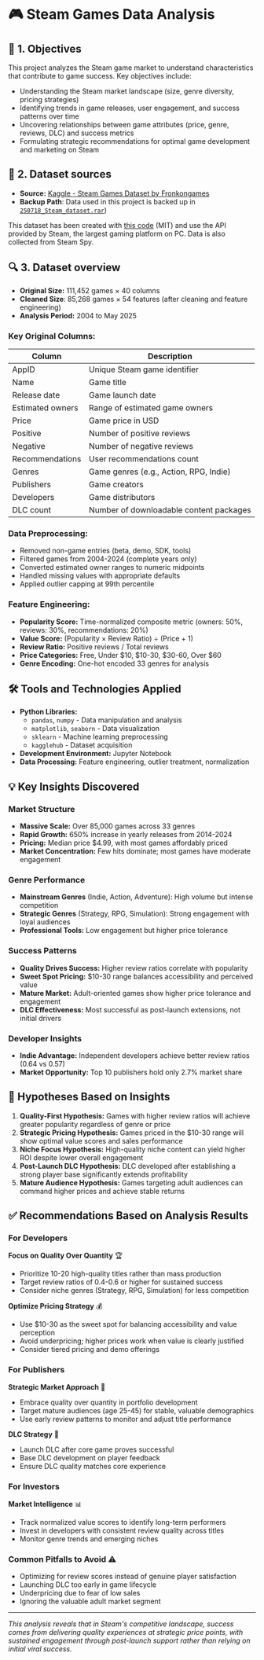 # 🎮 Steam Games Data Analysis

## 🎯 1. Objectives

This project analyzes the Steam game market to understand characteristics that contribute to game success. Key objectives include:

- Understanding the Steam market landscape (size, genre diversity, pricing strategies)
- Identifying trends in game releases, user engagement, and success patterns over time
- Uncovering relationships between game attributes (price, genre, reviews, DLC) and success metrics
- Formulating strategic recommendations for optimal game development and marketing on Steam

## 📂 2. Dataset sources

- **Source:** [Kaggle - Steam Games Dataset by Fronkongames](https://www.kaggle.com/datasets/fronkongames/steam-games-dataset/data)
- **Backup Path**: Data used in this project is backed up in [`250718_Steam_dataset.rar`](https://drive.google.com/drive/u/3/folders/1VLbq0dcjlP0BuyW57s3NYV9kpxDQ10i4))

This dataset has been created with [this code](https://github.com/FronkonGames/Steam-Games-Scraper) (MIT) and use the API provided by Steam, the largest gaming platform on PC. Data is also collected from Steam Spy.

## 🔍 3. Dataset overview
- **Original Size:** 111,452 games × 40 columns
- **Cleaned Size**: 85,268 games × 54 features (after cleaning and feature engineering)
- **Analysis Period:** 2004 to May 2025

### Key Original Columns:
| Column | Description |
|--------|-------------|
| AppID | Unique Steam game identifier |
| Name | Game title |
| Release date | Game launch date |
| Estimated owners | Range of estimated game owners |
| Price | Game price in USD |
| Positive | Number of positive reviews |
| Negative | Number of negative reviews |
| Recommendations | User recommendations count |
| Genres | Game genres (e.g., Action, RPG, Indie) |
| Publishers | Game creators |
| Developers | Game distributors |
| DLC count | Number of downloadable content packages |

### Data Preprocessing:
- Removed non-game entries (beta, demo, SDK, tools)
- Filtered games from 2004-2024 (complete years only)
- Converted estimated owner ranges to numeric midpoints
- Handled missing values with appropriate defaults
- Applied outlier capping at 99th percentile

### Feature Engineering:
- **Popularity Score:** Time-normalized composite metric (owners: 50%, reviews: 30%, recommendations: 20%)
- **Value Score:** (Popularity × Review Ratio) ÷ (Price + 1)
- **Review Ratio:** Positive reviews / Total reviews
- **Price Categories:** Free, Under $10, $10-30, $30-60, Over $60
- **Genre Encoding:** One-hot encoded 33 genres for analysis

## 🛠️ Tools and Technologies Applied

- **Python Libraries:**
  - `pandas`, `numpy` - Data manipulation and analysis
  - `matplotlib`, `seaborn` - Data visualization  
  - `sklearn` - Machine learning preprocessing
  - `kagglehub` - Dataset acquisition
- **Development Environment:** Jupyter Notebook
- **Data Processing:** Feature engineering, outlier treatment, normalization

## 💡 Key Insights Discovered

### Market Structure
- **Massive Scale:** Over 85,000 games across 33 genres
- **Rapid Growth:** 650% increase in yearly releases from 2014-2024
- **Pricing:** Median price $4.99, with most games affordably priced
- **Market Concentration:** Few hits dominate; most games have moderate engagement

### Genre Performance
- **Mainstream Genres** (Indie, Action, Adventure): High volume but intense competition
- **Strategic Genres** (Strategy, RPG, Simulation): Strong engagement with loyal audiences
- **Professional Tools:** Low engagement but higher price tolerance

### Success Patterns
- **Quality Drives Success:** Higher review ratios correlate with popularity
- **Sweet Spot Pricing:** $10-30 range balances accessibility and perceived value
- **Mature Market:** Adult-oriented games show higher price tolerance and engagement
- **DLC Effectiveness:** Most successful as post-launch extensions, not initial drivers

### Developer Insights
- **Indie Advantage:** Independent developers achieve better review ratios (0.64 vs 0.57)
- **Market Opportunity:** Top 10 publishers hold only 2.7% market share

## 🧠 Hypotheses Based on Insights

1. **Quality-First Hypothesis:** Games with higher review ratios will achieve greater popularity regardless of genre or price
2. **Strategic Pricing Hypothesis:** Games priced in the $10-30 range will show optimal value scores and sales performance
3. **Niche Focus Hypothesis:** High-quality niche content can yield higher ROI despite lower overall engagement
4. **Post-Launch DLC Hypothesis:** DLC developed after establishing a strong player base significantly extends profitability
5. **Mature Audience Hypothesis:** Games targeting adult audiences can command higher prices and achieve stable returns

## ✅ Recommendations Based on Analysis Results

### For Developers
**Focus on Quality Over Quantity** 🏆
- Prioritize 10-20 high-quality titles rather than mass production
- Target review ratios of 0.4-0.6 or higher for sustained success
- Consider niche genres (Strategy, RPG, Simulation) for less competition

**Optimize Pricing Strategy** 💰
- Use $10-30 as the sweet spot for balancing accessibility and value perception
- Avoid underpricing; higher prices work when value is clearly justified
- Consider tiered pricing and demo offerings

### For Publishers
**Strategic Market Approach** 🎯
- Embrace quality over quantity in portfolio development
- Target mature audiences (age 25-45) for stable, valuable demographics
- Use early review patterns to monitor and adjust title performance

**DLC Strategy** 🚀
- Launch DLC after core game proves successful
- Base DLC development on player feedback
- Ensure DLC quality matches core experience

### For Investors
**Market Intelligence** 📊
- Track normalized value scores to identify long-term performers  
- Invest in developers with consistent review quality across titles
- Monitor genre trends and emerging niches

### Common Pitfalls to Avoid ⚠️
- Optimizing for review scores instead of genuine player satisfaction
- Launching DLC too early in game lifecycle
- Underpricing due to fear of low sales
- Ignoring the valuable adult market segment

---

*This analysis reveals that in Steam's competitive landscape, success comes from delivering quality experiences at strategic price points, with sustained engagement through post-launch support rather than relying on initial viral success.*
